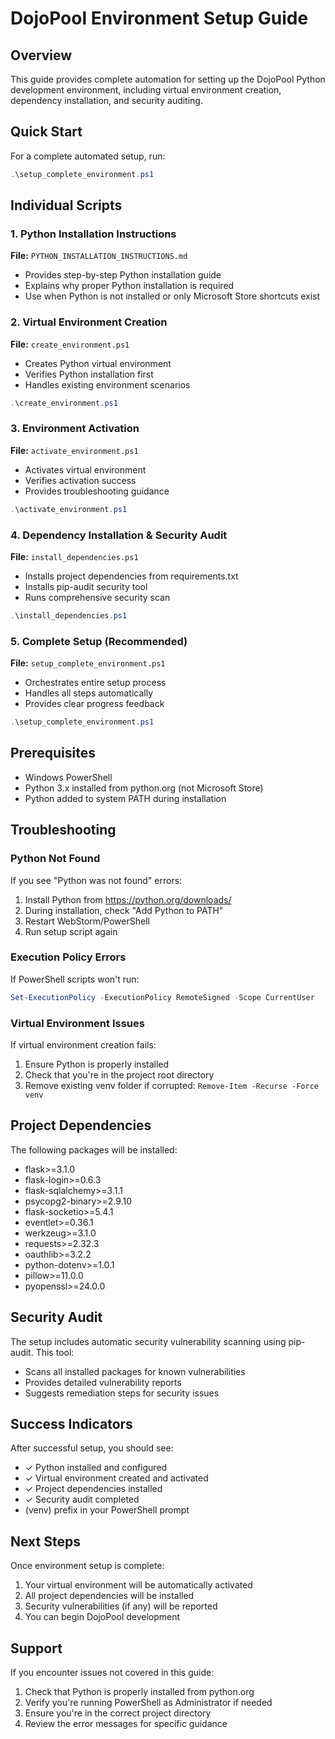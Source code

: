 # DojoPool Environment Setup Guide

## Overview

This guide provides complete automation for setting up the DojoPool Python development environment, including virtual environment creation, dependency installation, and security auditing.

## Quick Start

For a complete automated setup, run:

```powershell
.\setup_complete_environment.ps1
```

## Individual Scripts

### 1. Python Installation Instructions

**File:** `PYTHON_INSTALLATION_INSTRUCTIONS.md`

- Provides step-by-step Python installation guide
- Explains why proper Python installation is required
- Use when Python is not installed or only Microsoft Store shortcuts exist

### 2. Virtual Environment Creation

**File:** `create_environment.ps1`

- Creates Python virtual environment
- Verifies Python installation first
- Handles existing environment scenarios

```powershell
.\create_environment.ps1
```

### 3. Environment Activation

**File:** `activate_environment.ps1`

- Activates virtual environment
- Verifies activation success
- Provides troubleshooting guidance

```powershell
.\activate_environment.ps1
```

### 4. Dependency Installation & Security Audit

**File:** `install_dependencies.ps1`

- Installs project dependencies from requirements.txt
- Installs pip-audit security tool
- Runs comprehensive security scan

```powershell
.\install_dependencies.ps1
```

### 5. Complete Setup (Recommended)

**File:** `setup_complete_environment.ps1`

- Orchestrates entire setup process
- Handles all steps automatically
- Provides clear progress feedback

```powershell
.\setup_complete_environment.ps1
```

## Prerequisites

- Windows PowerShell
- Python 3.x installed from python.org (not Microsoft Store)
- Python added to system PATH during installation

## Troubleshooting

### Python Not Found

If you see "Python was not found" errors:

1. Install Python from https://python.org/downloads/
2. During installation, check "Add Python to PATH"
3. Restart WebStorm/PowerShell
4. Run setup script again

### Execution Policy Errors

If PowerShell scripts won't run:

```powershell
Set-ExecutionPolicy -ExecutionPolicy RemoteSigned -Scope CurrentUser
```

### Virtual Environment Issues

If virtual environment creation fails:

1. Ensure Python is properly installed
2. Check that you're in the project root directory
3. Remove existing venv folder if corrupted: `Remove-Item -Recurse -Force venv`

## Project Dependencies

The following packages will be installed:

- flask>=3.1.0
- flask-login>=0.6.3
- flask-sqlalchemy>=3.1.1
- psycopg2-binary>=2.9.10
- flask-socketio>=5.4.1
- eventlet>=0.36.1
- werkzeug>=3.1.0
- requests>=2.32.3
- oauthlib>=3.2.2
- python-dotenv>=1.0.1
- pillow>=11.0.0
- pyopenssl>=24.0.0

## Security Audit

The setup includes automatic security vulnerability scanning using pip-audit. This tool:

- Scans all installed packages for known vulnerabilities
- Provides detailed vulnerability reports
- Suggests remediation steps for security issues

## Success Indicators

After successful setup, you should see:

- ✓ Python installed and configured
- ✓ Virtual environment created and activated
- ✓ Project dependencies installed
- ✓ Security audit completed
- (venv) prefix in your PowerShell prompt

## Next Steps

Once environment setup is complete:

1. Your virtual environment will be automatically activated
2. All project dependencies will be installed
3. Security vulnerabilities (if any) will be reported
4. You can begin DojoPool development

## Support

If you encounter issues not covered in this guide:

1. Check that Python is properly installed from python.org
2. Verify you're running PowerShell as Administrator if needed
3. Ensure you're in the correct project directory
4. Review the error messages for specific guidance
